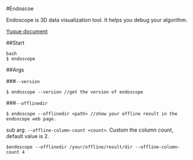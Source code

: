 #Endoscoe

Endoscope is 3D data visualization tool. It helps you debug your algorithm.

[Yuque document](https://yuque.antfin-inc.com/ihome-3dv/zbvy4x/sp9b2o)

##Start

```
bash
$ endoscope
```

##Args

###`--version`

```
$ endoscope --version //get the version of endoscope
```

###`--offlinedir`

```
$ endoscope --offlinedir <path> //show your offline result in the endoscope web page.
```

sub arg: `--offline-column-count <count>`. Custom the column count, default value is 2.

```
$endoscope --offlinedir /your/offline/result/dir --offline-column-count 4
```
